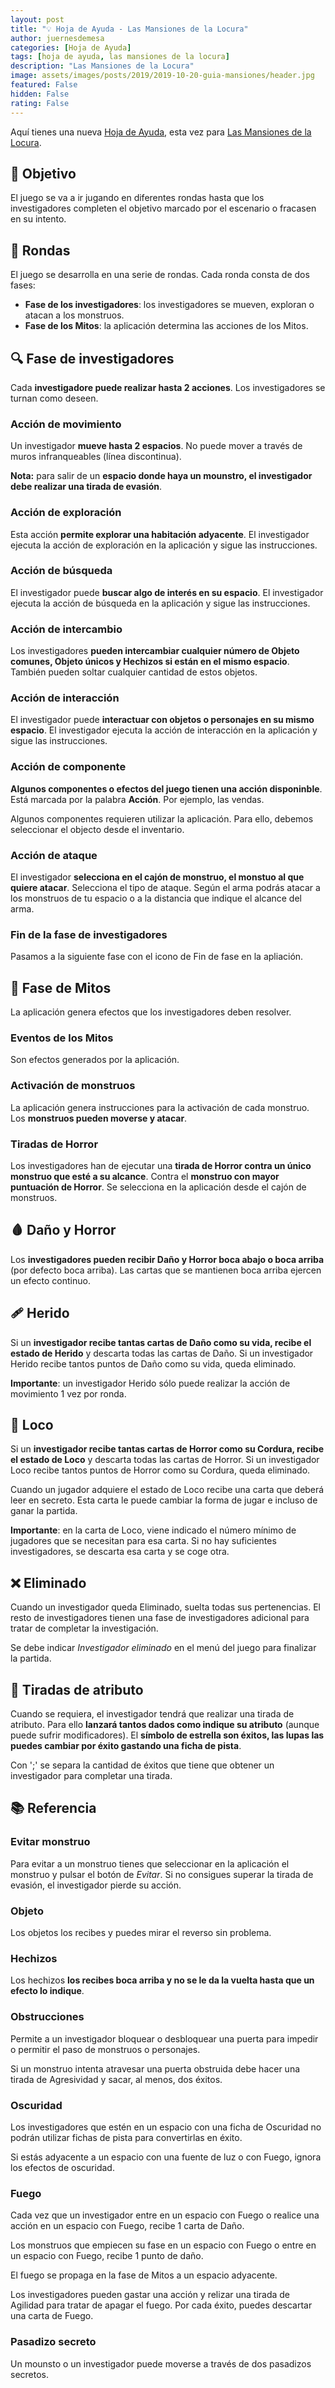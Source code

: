 ```yaml
---
layout: post
title: "💡 Hoja de Ayuda - Las Mansiones de la Locura"
author: juernesdemesa
categories: [Hoja de Ayuda]
tags: [hoja de ayuda, las mansiones de la locura]
description: "Las Mansiones de la Locura"
image: assets/images/posts/2019/2019-10-20-guia-mansiones/header.jpg
featured: False
hidden: False
rating: False
---
```


Aquí tienes una nueva [Hoja de Ayuda](/hoja-de-ayuda), esta vez para [Las Mansiones de la Locura](https://boardgamegeek.com/boardgame/205059/mansions-madness-second-edition).

## 🎯 Objetivo

El juego se va a ir jugando en diferentes rondas hasta que los investigadores completen el objetivo marcado por el escenario o fracasen en su intento.

## 🔄 Rondas

El juego se desarrolla en una serie de rondas. Cada ronda consta de dos fases:

- **Fase de los investigadores**: los investigadores se mueven, exploran o atacan a los monstruos.
- **Fase de los Mitos**: la aplicación determina las acciones de los Mitos.

## 🔍 Fase de investigadores

Cada **investigadore puede realizar hasta 2 acciones**. Los investigadores se turnan como deseen.

### Acción de movimiento

Un investigador **mueve hasta 2 espacios**. No puede mover a través de muros infranqueables (línea discontinua).

**Nota:** para salir de un **espacio donde haya un mounstro, el investigador debe realizar una tirada de evasión**.

### Acción de exploración

Esta acción **permite explorar una habitación adyacente**. El investigador ejecuta la acción de exploración en la aplicación y sigue las instrucciones.

### Acción de búsqueda

El investigador puede **buscar algo de interés en su espacio**. El investigador ejecuta la acción de búsqueda en la aplicación y sigue las instrucciones.

### Acción de intercambio

Los investigadores **pueden intercambiar cualquier número de Objeto comunes, Objeto únicos y Hechizos si están en el mismo espacio**. También pueden soltar cualquier cantidad de estos objetos.

### Acción de interacción

El investigador puede **interactuar con objetos o personajes en su mismo espacio**. El investigador ejecuta la acción de interacción en la aplicación y sigue las instrucciones.

### Acción de componente

**Algunos componentes o efectos del juego tienen una acción disponinble**. Está marcada por la palabra **Acción**. Por ejemplo, las vendas.

Algunos componentes requieren utilizar la aplicación. Para ello, debemos seleccionar el objecto desde el inventario.

### Acción de ataque

El investigador **selecciona en el cajón de monstruo, el monstuo al que quiere atacar**. Selecciona el tipo de ataque. Según el arma podrás atacar a los monstruos de tu espacio o a la distancia que indique el alcance del arma.

### Fin de la fase de investigadores

Pasamos a la siguiente fase con el icono de Fin de fase en la apliación.

## 🐙 Fase de Mitos

La aplicación genera efectos que los investigadores deben resolver.

### Eventos de los Mitos

Son efectos generados por la aplicación.

### Activación de monstruos

La aplicación genera instrucciones para la activación de cada monstruo. Los **monstruos pueden moverse y atacar**.

### Tiradas de Horror

Los investigadores han de ejecutar una **tirada de Horror contra un único monstruo que esté a su alcance**. Contra el **monstruo con mayor puntuación de Horror**. Se selecciona en la aplicación desde el cajón de monstruos.

## 🩸 Daño y Horror

Los **investigadores pueden recibir Daño y Horror boca abajo o boca arriba** (por defecto boca arriba). Las cartas que se mantienen boca arriba ejercen un efecto continuo.

## 🩹 Herido

Si un **investigador recibe tantas cartas de Daño como su vida, recibe el estado de Herido** y descarta todas las cartas de Daño. Si un investigador Herido recibe tantos puntos de Daño como su vida, queda eliminado.

**Importante**: un investigador Herido sólo puede realizar la acción de movimiento 1 vez por ronda.

## 🧠 Loco

Si un **investigador recibe tantas cartas de Horror como su Cordura, recibe el estado de Loco** y descarta todas las cartas de Horror. Si un investigador Loco recibe tantos puntos de Horror como su Cordura, queda eliminado.

Cuando un jugador adquiere el estado de Loco recibe una carta que deberá leer en secreto. Esta carta le puede cambiar la forma de jugar e incluso de ganar la partida.

**Importante**: en la carta de Loco, viene indicado el número mínimo de jugadores que se necesitan para esa carta. Si no hay suficientes investigadores, se descarta esa carta y se coge otra.

## ❌ Eliminado

Cuando un investigador queda Eliminado, suelta todas sus pertenencias. El resto de investigadores tienen una fase de investigadores adicional para tratar de completar la investigación.

Se debe indicar _Investigador eliminado_ en el menú del juego para finalizar la partida.

## 🎲 Tiradas de atributo

Cuando se requiera, el investigador tendrá que realizar una tirada de atributo. Para ello **lanzará tantos dados como indique su atributo** (aunque puede sufrir modificadores). El **símbolo de estrella son éxitos, las lupas las puedes cambiar por éxito gastando una ficha de pista**.

Con ';' se separa la cantidad de éxitos que tiene que obtener un investigador para completar una tirada.

## 📚 Referencia

### Evitar monstruo

Para evitar a un monstruo tienes que seleccionar en la aplicación el monstruo y pulsar el botón de _Evitar_. Si no consigues superar la tirada de evasión, el investigador pierde su acción.

### Objeto

Los objetos los recibes y puedes mirar el reverso sin problema.

### Hechizos

Los hechizos **los recibes boca arriba y no se le da la vuelta hasta que un efecto lo indique**.

### Obstrucciones

Permite a un investigador bloquear o desbloquear una puerta para impedir o permitir el paso de monstruos o personajes.

Si un monstruo intenta atravesar una puerta obstruida debe hacer una tirada de Agresividad y sacar, al menos, dos éxitos.

### Oscuridad

Los investigadores que estén en un espacio con una ficha de Oscuridad no podrán utilizar fichas de pista para convertirlas en éxito.

Si estás adyacente a un espacio con una fuente de luz o con Fuego, ignora los efectos de oscuridad.

### Fuego

Cada vez que un investigador entre en un espacio con Fuego o realice una acción en un espacio con Fuego, recibe 1 carta de Daño.

Los monstruos que empiecen su fase en un espacio con Fuego o entre en un espacio con Fuego, recibe 1 punto de daño.

El fuego se propaga en la fase de Mitos a un espacio adyacente.

Los investigadores pueden gastar una acción y relizar una tirada de Agilidad para tratar de apagar el fuego. Por cada éxito, puedes descartar una carta de Fuego.

### Pasadizo secreto

Un mounsto o un investigador puede moverse a través de dos pasadizos secretos.
